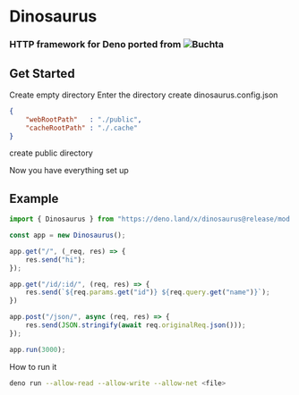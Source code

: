 # Dinosaurus
### HTTP framework for Deno ported from ![Buchta](https://github.com/Fire-The-Fox/buchta)

## Get Started
Create empty directory
Enter the directory
create dinosaurus.config.json
```json
{
    "webRootPath"   : "./public",
    "cacheRootPath" : "./.cache"
}
```
create public directory

Now you have everything set up 

## Example
```ts
import { Dinosaurus } from "https://deno.land/x/dinosaurus@release/mod.ts";

const app = new Dinosaurus();

app.get("/", (_req, res) => {
    res.send("hi");
});

app.get("/id/:id/", (req, res) => {
    res.send(`${req.params.get("id")} ${req.query.get("name")}`);
})

app.post("/json/", async (req, res) => {
    res.send(JSON.stringify(await req.originalReq.json()));
});

app.run(3000);
```
How to run it
```bash
deno run --allow-read --allow-write --allow-net <file>
```
